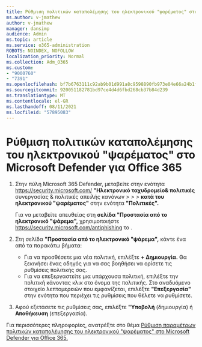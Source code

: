 ```yaml
---
title: Ρύθμιση πολιτικών καταπολέμησης του ηλεκτρονικού "ψαρέματος" στο Microsoft Defender για Office 365
ms.author: v-jmathew
author: v-jmathew
manager: dansimp
audience: Admin
ms.topic: article
ms.service: o365-administration
ROBOTS: NOINDEX, NOFOLLOW
localization_priority: Normal
ms.collection: Adm_O365
ms.custom:
- "9000760"
- "7391"
ms.openlocfilehash: bf7b6763111c92ab9b01d991a8c9598890fb973e04e66a24b1f21863e11e2d91
ms.sourcegitcommit: 920051182781bd97ce4d4d6fbd268cb37b84d239
ms.translationtype: MT
ms.contentlocale: el-GR
ms.lasthandoff: 08/11/2021
ms.locfileid: "57895083"
---
```

# <a name="set-up-anti-phishing-policies-in-microsoft-defender-for-office-365"></a>Ρύθμιση πολιτικών καταπολέμησης του ηλεκτρονικού "ψαρέματος" στο Microsoft Defender για Office 365

1. Στην πύλη Microsoft 365 Defender, μεταβείτε στην ενότητα <https://security.microsoft.com/> **"Ηλεκτρονικό ταχυδρομείο& πολιτικές** συνεργασίας & πολιτικές απειλής κανόνων \>  \>  \> **κατά του ηλεκτρονικού "ψαρέματος"** στην ενότητα **"Πολιτικές".**

   Για να μεταβείτε απευθείας στη **σελίδα "Προστασία από το ηλεκτρονικό "ψάρεμα",** χρησιμοποιήστε <https://security.microsoft.com/antiphishing> το .

2. Στη σελίδα **"Προστασία από το ηλεκτρονικό "ψάρεμα",** κάντε ένα από τα παρακάτω βήματα:
   - Για να προσθέσετε μια νέα πολιτική, επιλέξτε **+ Δημιουργία.** Θα ξεκινήσει ένας οδηγός για να σας βοηθήσει να ορίσετε τις ρυθμίσεις πολιτικής σας.
   - Για να επεξεργαστείτε μια υπάρχουσα πολιτική, επιλέξτε την πολιτική κάνοντας κλικ στο όνομα της πολιτικής. Στο αναδυόμενο στοιχείο λεπτομερειών που εμφανίζεται, επιλέξτε **"Επεξεργασία"** στην ενότητα που περιέχει τις ρυθμίσεις που θέλετε να ρυθμίσετε.

3. Αφού εξετάσετε τις ρυθμίσεις σας, επιλέξτε **"Υποβολή** (δημιουργία) ή **Αποθήκευση** (επεξεργασία).

Για περισσότερες πληροφορίες, ανατρέξτε στο θέμα [Ρύθμιση παραμέτρων πολιτικών καταπολέμησης του ηλεκτρονικού "ψαρέματος" στο Microsoft Defender για Office 365.](https://docs.microsoft.com/microsoft-365/security/office-365-security/configure-mdo-anti-phishing-policies)
